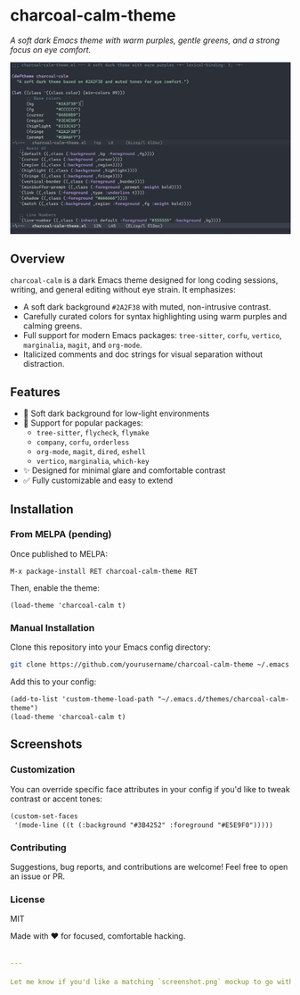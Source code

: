 # charcoal-calm-theme

*A soft dark Emacs theme with warm purples, gentle greens, and a strong focus on eye comfort.*

![screenshot](screenshot.png)

## Overview

`charcoal-calm` is a dark Emacs theme designed for long coding sessions, writing, and general editing without eye strain. It emphasizes:

- A soft dark background `#2A2F38` with muted, non-intrusive contrast.
- Carefully curated colors for syntax highlighting using warm purples and calming greens.
- Full support for modern Emacs packages: `tree-sitter`, `corfu`, `vertico`, `marginalia`, `magit`, and `org-mode`.
- Italicized comments and doc strings for visual separation without distraction.

## Features

- 🌙 Soft dark background for low-light environments
- 🌈 Support for popular packages:
  - `tree-sitter`, `flycheck`, `flymake`
  - `company`, `corfu`, `orderless`
  - `org-mode`, `magit`, `dired`, `eshell`
  - `vertico`, `marginalia`, `which-key`
- ✨ Designed for minimal glare and comfortable contrast
- ✅ Fully customizable and easy to extend

## Installation

### From MELPA (pending)

Once published to MELPA:

```elisp
M-x package-install RET charcoal-calm-theme RET
```

Then, enable the theme:

```elisp
(load-theme 'charcoal-calm t)
```

### Manual Installation

Clone this repository into your Emacs config directory:

```sh
git clone https://github.com/yourusername/charcoal-calm-theme ~/.emacs.d/themes/charcoal-calm-theme
```

Add this to your config:

```elisp
(add-to-list 'custom-theme-load-path "~/.emacs.d/themes/charcoal-calm-theme")
(load-theme 'charcoal-calm t)
```

## Screenshots

### Customization

You can override specific face attributes in your config if you'd like to tweak contrast or accent tones:
```elisp
(custom-set-faces
 '(mode-line ((t (:background "#3B4252" :foreground "#E5E9F0")))))
```

### Contributing

Suggestions, bug reports, and contributions are welcome! Feel free to open an issue or PR.

### License

MIT

Made with ❤️ for focused, comfortable hacking.

```yaml

---

Let me know if you'd like a matching `screenshot.png` mockup to go with this or want help setting up the `melpa` metadata like `charcoal-calm-theme.el` headers or `charcoal-calm-theme-pkg.el`.
```

